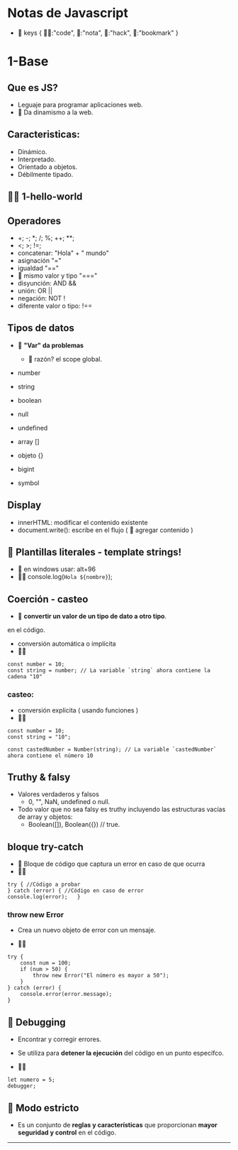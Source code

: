 # Notas de Javascript

- 🤘 keys { 🧑‍💻:"code", 🦖:"nota", 🤖:"hack", 🚩:"bookmark" }

# 1-Base

## Que es JS?

- Leguaje para programar aplicaciones web.
- 🦖 Da dinamismo a la web.

## Caracteristicas:
  - Dinámico.
  - Interpretado.
  - Orientado a objetos.
  - Débilmente tipado.

## 🧑‍💻 1-hello-world

## Operadores

- +; -; *; /; %; ++; **;
- <; >; !=;
- concatenar: "Hola" + " mundo"
- asignación "="
- igualdad "=="
- 🚩 mismo valor y tipo "==="
- disyunción: AND &&
- unión: OR ||
- negación: NOT !
- diferente valor o tipo: !==

## Tipos de datos

- 🤖 **"Var" da problemas** 
    - 🦖 razón? el scope global.

- number
- string
- boolean
- null
- undefined
- array []
- objeto {}
- bigint
- symbol

## Display
- innerHTML: modificar el contenido existente
- document.write(): escribe en el flujo ( 🦖 agregar contenido )

## 🚩 Plantillas literales - template strings!
- 🦖 en windows usar: alt+96   
- 🧑‍💻 console.log(`Hola ${nombre}`);

## Coerción - casteo

- 🦖 **convertir un valor de un tipo de dato a otro tipo**.

 en el código. 
- conversión automática o implícita
- 🧑‍💻 
```
const number = 10;
const string = number; // La variable `string` ahora contiene la cadena "10"
```
  
### casteo: 
- conversión explícita ( usando funciones )
- 🧑‍💻 
```
const number = 10;
const string = "10";

const castedNumber = Number(string); // La variable `castedNumber` ahora contiene el número 10
```

## Truthy & falsy

- Valores verdaderos y falsos 
  - 0, "", NaN, undefined o null.
- Todo valor que no sea falsy es truthy incluyendo las estructuras vacías de array y objetos:   
  - Boolean([]), Boolean({}) // true.

## bloque try-catch

- 🦖 Bloque de código que captura un error en caso de que ocurra
- 🧑‍💻
```
try { //Código a probar
} catch (error) { //Código en caso de error
console.log(error);   }
```

### throw new Error

- Crea un nuevo objeto de error con un mensaje.

- 🧑‍💻
```
try {
    const num = 100;
    if (num > 50) {
        throw new Error("El número es mayor a 50");
    }
} catch (error) {
    console.error(error.message);
}
```

## 🤖 Debugging

- Encontrar y corregir errores.
- Se utiliza para **detener la ejecución** del código en un punto específco.

- 🧑‍💻
```
let numero = 5;
debugger;
```

## 🤖 Modo estricto

- Es un conjunto de **reglas y características** que proporcionan **mayor seguridad y control** en el código.

---

